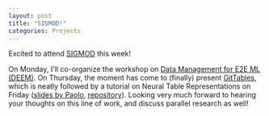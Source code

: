 ```yaml
---
layout: post
title: "SIGMOD!"
categories: Projects
---
```


Excited to attend <a href="https://2023.sigmod.org/" target="blank">SIGMOD</a> this week!

On Monday, I'll co-organize the workshop on <a href="https://deem-workshop.org/" target="blank">Data Management for E2E ML (DEEM)</a>. On Thursday, the moment has come to (finally) present <a href="https://gittables.github.io" target="blank">GitTables</a>, which is neatly followed by a tutorial on Neural Table Representations on Friday (<a href="/../assets/TutorialSIGMOD23.pdf" target="blank">slides by Paolo</a>, <a href="https://github.com/madelonhulsebos/neural-table-representations-tutorial-2023" target="blank">repository</a>). Looking very much forward to hearing your thoughts on this line of work, and discuss parallel research as well!